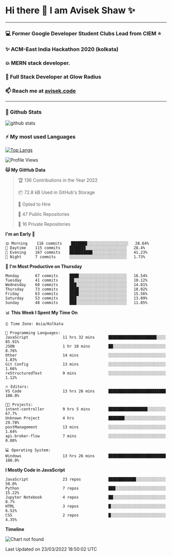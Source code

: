 # Hi there 👋 I am Avisek Shaw ✨

---
### :computer: Former Google Developer Student Clubs Lead from CIEM :star: 
###  ✨ ACM-East India Hackathon 2020 (kolkata)
###  :boom: MERN stack developer.
###  🔭 Full Stack Developer at Glow Radius
###  📫 Reach me at [avisek.code](https://avisekcode.netlify.app/)
---
### 🌱 Github Stats
![github stats](https://github-readme-stats.vercel.app/api?username=shawavisek35&count_private=true&show_icons=true&bg_color=315,48c6ef,6f86d6&title_color=ffffff&text_color=ffffff&icon_color=ee609c)
### ⚡ My most used Languages 
<!--![github stats](https://github-readme-stats.vercel.app/api?username=shawavisek35&show_icons=true&theme=radical)-->
[![Top Langs](https://github-readme-stats.vercel.app/api/top-langs/?username=shawavisek35&layout=compact)](https://github.com/shawavisek35)
<!--START_SECTION:waka-->
![Profile Views](http://img.shields.io/badge/Profile%20Views-0-blue)

**🐱 My GitHub Data** 

> 🏆 136 Contributions in the Year 2022
 > 
> 📦 72.8 kB Used in GitHub's Storage 
 > 
> 💼 Opted to Hire
 > 
> 📜 47 Public Repositories 
 > 
> 🔑 16 Private Repositories  
 > 
**I'm an Early 🐤** 

```text
🌞 Morning    116 commits    ███████░░░░░░░░░░░░░░░░░░   28.64% 
🌆 Daytime    115 commits    ███████░░░░░░░░░░░░░░░░░░   28.4% 
🌃 Evening    167 commits    ██████████░░░░░░░░░░░░░░░   41.23% 
🌙 Night      7 commits      ░░░░░░░░░░░░░░░░░░░░░░░░░   1.73%

```
📅 **I'm Most Productive on Thursday** 

```text
Monday       67 commits     ████░░░░░░░░░░░░░░░░░░░░░   16.54% 
Tuesday      41 commits     ██░░░░░░░░░░░░░░░░░░░░░░░   10.12% 
Wednesday    60 commits     ███░░░░░░░░░░░░░░░░░░░░░░   14.81% 
Thursday     73 commits     ████░░░░░░░░░░░░░░░░░░░░░   18.02% 
Friday       63 commits     ████░░░░░░░░░░░░░░░░░░░░░   15.56% 
Saturday     53 commits     ███░░░░░░░░░░░░░░░░░░░░░░   13.09% 
Sunday       48 commits     ███░░░░░░░░░░░░░░░░░░░░░░   11.85%

```


📊 **This Week I Spent My Time On** 

```text
⌚︎ Time Zone: Asia/Kolkata

💬 Programming Languages: 
JavaScript               11 hrs 32 mins      █████████████████████░░░░   85.91% 
JSON                     1 hr 10 mins        ██░░░░░░░░░░░░░░░░░░░░░░░   8.76% 
Other                    14 mins             ░░░░░░░░░░░░░░░░░░░░░░░░░   1.83% 
Git Config               13 mins             ░░░░░░░░░░░░░░░░░░░░░░░░░   1.66% 
reStructuredText         9 mins              ░░░░░░░░░░░░░░░░░░░░░░░░░   1.12%

🔥 Editors: 
VS Code                  13 hrs 26 mins      █████████████████████████   100.0%

🐱‍💻 Projects: 
intent-controller        9 hrs 5 mins        █████████████████░░░░░░░░   67.7% 
Unknown Project          4 hrs               ███████░░░░░░░░░░░░░░░░░░   29.78% 
postManagement           13 mins             ░░░░░░░░░░░░░░░░░░░░░░░░░   1.64% 
api-broker-flow          7 mins              ░░░░░░░░░░░░░░░░░░░░░░░░░   0.88%

💻 Operating System: 
Windows                  13 hrs 26 mins      █████████████████████████   100.0%

```

**I Mostly Code in JavaScript** 

```text
JavaScript               23 repos            ████████████░░░░░░░░░░░░░   50.0% 
Python                   7 repos             ███░░░░░░░░░░░░░░░░░░░░░░   15.22% 
Jupyter Notebook         4 repos             ██░░░░░░░░░░░░░░░░░░░░░░░   8.7% 
HTML                     3 repos             █░░░░░░░░░░░░░░░░░░░░░░░░   6.52% 
CSS                      2 repos             █░░░░░░░░░░░░░░░░░░░░░░░░   4.35%

```


**Timeline**

![Chart not found](https://raw.githubusercontent.com/shawavisek35/shawavisek35/master/charts/bar_graph.png) 


 Last Updated on 23/03/2022 18:50:02 UTC
<!--END_SECTION:waka-->
